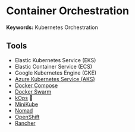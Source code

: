 # Container Orchestration

**Keywords:** Kubernetes Orchestration

## Tools

- Elastic Kubernetes Service (EKS)
- Elastic Container Service (ECS)
- Google Kubernetes Engine (GKE)
- [Azure Kubernetes Service (AKS)](/azure/services/azure-aks.md)
- [Docker Compose](/docker/docker-compose.md)
- [Docker Swarm](/docker/docker-swarm.md)
- [kOps](/kops/README.md) 🌟
- [MiniKube](/minikube.md)
- [Nomad](/hashicorp/hashicorp-nomad.md)
- [OpenShift](/openshift.md)
- [Rancher](/rancher.md)

<!--
Marathon
Cloudify
Containership
AZK
Kubespray
-->
